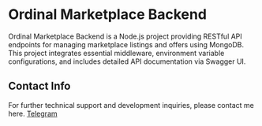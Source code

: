 
# Ordinal Marketplace Backend

Ordinal Marketplace Backend is a Node.js project providing RESTful API endpoints for managing marketplace listings and offers using MongoDB. This project integrates essential middleware, environment variable configurations, and includes detailed API documentation via Swagger UI.

## Contact Info
For further technical support and development inquiries, please contact me here. [Telegram](https://t.me/jwest951227)
